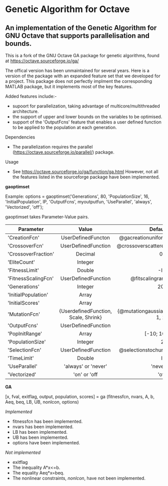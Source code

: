 # Genetic Algorithm for Octave
An implementation of the Genetic Algorithm for GNU Octave that supports parallelisation and bounds.  
---
This is a fork of the GNU Octave GA package for genetic algorithms, found at https://octave.sourceforge.io/ga/

The offical version has been unmaintained for several years.  Here is a version of the package with an expanded feature set that we developed for a project.  This package does not perfectly implment the corresponding MATLAB package, but it implements most of the key features. 

Added features include:-
- supoort for parallelization, taking advantage of multicore/multithreaded architecture. 
- the support of upper and lower bounds on the variables to be optimised.
- support of the 'OutputFcns' feature that enables a user defined function to be applied to the population at each generation. 

Dependencies
- The parallelization requires the parallel (https://octave.sourceforge.io/parallel/) package.  

Usage
 - See https://octave.sourceforge.io/ga/function/ga.html However, not all the features listed in the sourceforge package have been implemented.
 
**gaoptimset**

Example: options = gaoptimset('Generations', 80, 'PopulationSize', 16, 'InitialPopulation', IP, 'OutputFcns', myoutputfun, 'UseParallel', 'always', 'Vectorized', 'off');

gaoptimset takes Parameter-Value pairs.

|Parameter|Value|Default|
|---------|:----:|-----:|
|'CreationFcn'|UserDefinedFuncton|@gacreationuniform|
|'CrossoverFcn'|UserDefinedFunction|@crossoverscattered|
|'CrossoverFraction'|Decimal|0.8|
|'EliteCount'|Integer|2|
|'FitnessLimit'|Double|-Inf|
|'FitnessScalingFcn'|UserDefinedFunction|@fitscalingrank|
|'Generations'|Integer|200|
|'InitialPopulation'|Array|[]|
|'InitialScores'|Array|[]|
|'MutationFcn'|{UserdefinedFunction, Scale, Shrink}|{@mutationgaussian, 1, 1}|
|'OutputFcns'|UserDefinedFunction|[]|
|'PopInitRange'|Array|[-10; 10]
|'PopulationSize'|Integer|20|
|'SelectionFcn'|UserDefinedFunction|@selectionstochunif|
|'TimeLimit'|Double|Inf|
|'UseParallel'|'always' or 'never'|'never'|
|'Vectorized'|'on' or 'off|'off'|


**GA**

[x, fval, exitflag, output, population, scores] = ga (fitnessfcn, nvars, A, b, Aeq, beq, LB, UB, nonlcon, options)

*Implemented*
- fitnessfcn has been implemented.
- nvars has been implemented.
- LB has been implemented.
- UB has been implemented.
- options have been implemented. 

*Not implemented*
- exitflag
- The inequality A\*x<=b.  
- The equality Aeq\*x=beq.
- The nonlinear constraints, *nonlcon*, have not been implemented.

